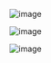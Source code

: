 ![image](https://github.com/user-attachments/assets/7c2354ee-8396-46ca-982e-6ba02e2d2d9c)

![image](https://github.com/user-attachments/assets/c7210593-71d9-467b-bce4-11485cfc762a)

![image](https://github.com/user-attachments/assets/691a18f3-350b-4647-887c-7209d0753ebc)
